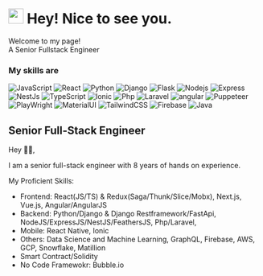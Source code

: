 <h1><img src="https://emojis.slackmojis.com/emojis/images/1531849430/4246/blob-sunglasses.gif?1531849430" width="30"/> Hey! Nice to see you.</h1>

<p>Welcome to my page! </br>  A Senior Fullstack Engineer </b>
<h3>My skills are</h3>
<p>
  <img alt="JavaScript" src="https://img.shields.io/badge/-Javascript-5849BE?style=flat-square&logo=Javascript&logoColor=white" />
  <img alt="React" src="https://img.shields.io/badge/-React-45b8d8?style=flat-square&logo=react&logoColor=white" />
  <img alt="Python" src="https://img.shields.io/badge/-Python-311C87?style=flat-square&logo=Python&logoColor=white" />
  <img alt="Django" src="https://img.shields.io/badge/-Django-430098?style=flat-square&logo=Django&logoColor=white" />
  <img alt="Flask" src="https://img.shields.io/badge/-Flask-764ABC?style=flat-square&logo=Flask&logoColor=white" />
  <img alt="Nodejs" src="https://img.shields.io/badge/-Nodejs-B7178C?style=flat-square&logo=Node.js&logoColor=white" />
  <img alt="Express" src="https://img.shields.io/badge/-Express-E10098?style=flat-square&logo=Express&logoColor=white" />
  <img alt="NestJs" src="https://img.shields.io/badge/-NestJs-CC6699?style=flat-square&logo=nestjs&logoColor=white" />
  <img alt="TypeScript" src="https://img.shields.io/badge/-TypeScript-007ACC?style=flat-square&logo=typescript&logoColor=white" />
  <img alt="Ionic" src="https://img.shields.io/badge/-Ionic-db7092?style=flat-square&logo=Ionic&logoColor=white" />
  <img alt="Php" src="https://img.shields.io/badge/-Php-F05032?style=flat-square&logo=Php&logoColor=white" />
  <img alt="Laravel" src="https://img.shields.io/badge/-Laravel-ea2845?style=flat-square&logo=Laravel&logoColor=white" />
  <img alt="angular" src="https://img.shields.io/badge/-Angular-DD0031?style=flat-square&logo=angular&logoColor=white" />
  <img alt="Puppeteer" src="https://img.shields.io/badge/-Puppeteer-CB3837?style=flat-square&logo=Puppeteer&logoColor=white" />
  <img alt="PlayWright" src="https://img.shields.io/badge/-Playwright-E34F26?style=flat-square&logo=Playwright&logoColor=white" />
  <img alt="MaterialUI" src="https://img.shields.io/badge/-MaterialUI-FB542B?style=flat-square&logo=MaterialUI&logoColor=white" />
  <img alt="TailwindCSS" src="https://img.shields.io/badge/-TailwindCSS-EC4A3F?style=flat-square&logo=TailwindCSS&logoColor=white" />
  <img alt="Firebase" src="https://img.shields.io/badge/-Firebase-F9A03C?style=flat-square&logo=Firebase&logoColor=white" />
  <img alt="Java" src="https://img.shields.io/badge/-Java-F7B93E?style=flat-square&logo=Java&logoColor=white" />
</p>

## Senior Full-Stack Engineer

Hey 👋🏻,

I am a senior full-stack engineer with 8 years of hands on experience.

My Proficient Skills:

- Frontend: React(JS/TS) & Redux(Saga/Thunk/Slice/Mobx), Next.js, Vue.js, Angular/AngularJS
- Backend: Python/Django & Django Restframework/FastApi, NodeJS/ExpressJS/NestJS/FeathersJS, Php/Laravel, 
- Mobile: React Native, Ionic
- Others: Data Science and Machine Learning, GraphQL, Firebase, AWS, GCP, Snowflake, Matillion
- Smart Contract/Solidity
- No Code Framewokr: Bubble.io

